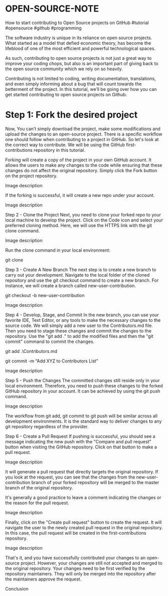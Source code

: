 # OPEN-SOURCE-NOTE

How to start contributing to Open Source projects on GitHub
#tutorial
#opensource
#github
#programming

The software industry is unique in its reliance on open source projects. What started as a model that defied economic theory, has become the lifeblood of one of the most efficient and powerful technological spaces.

As such, contributing to open source projects is not just a great way to improve your coding chops, but also is an important part of giving back to the open source community which we rely on so heavily.

Contributing is not limited to coding, writing documentation, translations, and even simply informing about a bug that will count towards the betterment of the project. In this tutorial, we’ll be going over how you can get started contributing to open source projects on Github.

# Step 1: Fork the desired project
Now, You can’t simply download the project, make some modifications and upload the changes to an open-source project. There is a specific workflow one should follow when contributing to a project in GitHub. So let's look at the correct way to contribute. We will be using the GitHub first-contributions repository in this tutorial.

Forking will create a copy of the project in your own GitHub account. It allows the users to make any changes to the code while ensuring that these changes do not affect the original repository. Simply click the Fork button on the project repository.

Image description

If the forking is successful, it will create a new repo under your account.

Image description

Step 2 - Clone the Project
Next, you need to clone your forked repo to your local machine to develop the project. Click on the Code icon and select your preferred cloning method. Here, we will use the HTTPS link with the git clone command.

Image description

Run the clone command in your local environment:

git clone <link to repo>

Step 3 - Create A New Branch
The next step is to create a new branch to carry out your development. Navigate to the local folder of the cloned repository and use the git checkout command to create a new branch. For instance, we will create a branch called new-user-contribution.

git checkout -b new-user-contribution

Image description

Step 4 - Develop, Stage, and Commit
In the new branch, you can use your favorite IDE, Text Editor, or any tools to make the necessary changes to the source code. We will simply add a new user to the Contributors.md file.
Then you need to stage these changes and commit the changes to the repository. Use the "git add ." to add the modified files and then the "git commit" command to commit the changes.

git add .\Contributors.md

git commit -m “Add XYZ to Contributors List”

Image description

Step 5 - Push the Changes
The committed changes still reside only in your local environment. Therefore, you need to push these changes to the forked GitHub repository in your account. It can be achieved by using the git push command.

Image description

The workflow from git add, git commit to git push will be similar across all development environments. It is the standard way to deliver changes to any git repository regardless of the provider.

Step 6 - Create a Pull Request
If pushing is successful, you should see a message indicating the new push with the "Compare and pull request" button when visiting the GitHub repository. Click on that button to make a pull request.

Image description

It will generate a pull request that directly targets the original repository. If you look at the request, you can see that the changes from the new-user-contribution branch of your forked repository will be merged to the master branch of the original repository.

It's generally a good practice to leave a comment indicating the changes or the reason for the pull request.

Image description

Finally, click on the "Create pull request" button to create the request. It will navigate the user to the newly created pull request in the original repository. In this case, the pull request will be created in the first-contributions repository.

Image description

That's it, and you have successfully contributed your changes to an open-source project. However, your changes are still not accepted and merged to the original repository. Your changes need to be first verified by the repository maintainers. They will only be merged into the repository after the maintainers approve the request.

Conclusion
